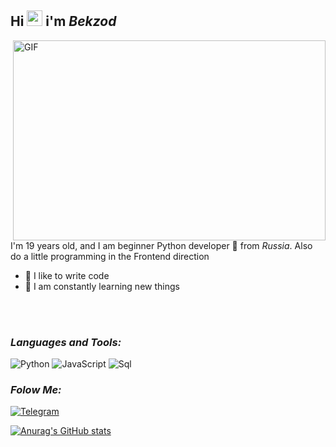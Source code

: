 ## Hi <img src="https://media.giphy.com/media/hvRJCLFzcasrR4ia7z/giphy.gif" width="25px"> i'm ***Bekzod*** 
<img align="right" alt="GIF" alt="GIF" src="https://github.com/abhisheknaiidu/abhisheknaiidu/blob/master/code.gif?raw=true" width="500" height="320" />

I'm 19 years old, and I am beginner Python developer 📡 from _Russia_. Also do a little programming in the Frontend direction
- 💪 I like to write code
- 🥅 I am constantly learning new things
<br/>
<br/>


### *Languages and Tools:*

![Python](https://img.shields.io/badge/Python-0b0d0d?style=for-the-badge&logo=python)
![JavaScript](https://img.shields.io/badge/JavaScript-0b0d0d?style=for-the-badge&logo=JavaScript)
![Sql](https://img.shields.io/badge/Sql-0b0d0d?style=for-the-badge&logo=postgresql)


### *Folow Me:*
[![Telegram](https://img.shields.io/badge/Telegram-0b0d0d?style=for-the-badge&logo=Telegram)](https://t.me/mandico21)
<br/>

[![Anurag's GitHub stats](https://github-readme-stats.vercel.app/api?username=mandico21&theme=nord&show_icons=true)](https://github.com/anuraghazra/github-readme-stats)
